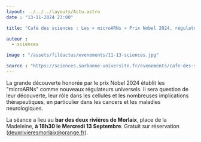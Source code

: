 ```yaml
---
layout: ../../../layouts/Actu.astro
date : "13-11-2024 23:00"

title: "Café des sciences : Les « microARNs » Prix Nobel 2024, régulateurs cellulaires universels"

auteur :
  - sciences

image : "/assets/fildactus/evenements/11-13-sciences.jpg"

source : "https://sciences.sorbonne-universite.fr/evenements/cafe-des-sciences-les-microarns-prix-nobel-2024-regulateurs-cellulaires-universels"
---
```


La grande découverte honorée par le prix Nobel 2024 établit les "microARNs" comme nouveaux régulateurs universels. Il sera question de leur découverte, leur rôle dans les cellules et les nombreuses implications thérapeutiques, en particulier dans les cancers et les maladies neurologiques.

La séance a lieu au __bar des deux rivières de Morlaix__, place de la Madeleine, __à 18h30 le Mercredi 13 Septembre__. Gratuit sur réservation (deuxrivieresmorlaix@orange.fr).

